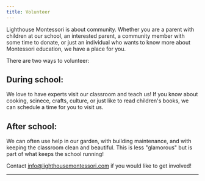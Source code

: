 ```yaml
---
title: Volunteer
---
```


Lighthouse Montessori is about community. Whether you are a parent with children at our school, an interested parent, a community member with some time to donate, or just an individual who wants to know more about Montessori education, we have a place for you.

There are two ways to volunteer:

During school:
--------------

We love to have experts visit our classroom and teach us! If you know about cooking, scinece, crafts, culture, or just like to read children's books, we can schedule a time for you to visit us.

After school:
-------------

We can often use help in our garden, with building maintenance, and with keeping the classroom clean and beautiful. This is less "glamorous" but is part of what keeps the school running!

Contact info@lighthousemontessori.com if you would like to get involved!

------------------------------------------------------------------------
